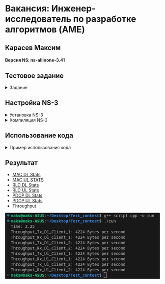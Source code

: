
# Вакансия: Инженер-исследователь по разработке алгоритмов (AME)
## Карасев Максим
#### Версия NS: ns-allinone-3.41

## Тестовое задание
<details><summary>Задание</summary>

**Основное задание**
* Установить NS-3 и скомпилировать.
* С помощью документации NS-3 сделать минимальный LTE сценарий.

    a. Есть eNB и два абонента.
    b. Траффик Full Buffer (пакеты идут в обе стороны бесконечно).
    c. В LTE модуле сконфигурирован планировщик пакетов pf-ff-mac-scheduler.
    d. В LTE модуле сконфигурирован вывод ключевых характеристик с Rlc и MAC уровня.
* Запустить сценарий и получить вывод ключевых характеристик.

**Основное задание**
Написать скрипт, который по полученному выводу ключевых характеристик с Rlc уровня 
посчитает Throughput в DL и в UL для каждого пользователя отдельно и выведет его на экран.

</details>

## Настройка NS-3
<details><summary> Установка NS-3</summary>
  
* Скачать архив: https://www.nsnam.org/releases/latest
* Распаковать архив в удобную вам папку.
```Shell
tar xjf ns-allinone-3.41.tar.bz2
```
* Перейти в место распаковки
```Shell
cd ns-allinone-3.41/ns-3.41
```

</details>

<details><summary>Компиляция NS-3</summary>
  
* Чтобы настроить ns-3 с включенными примерами и тестами,
запустите следующую команду в главном каталоге ns-3
```Shell
./ns3 configure --enable-examples --enable-tests
```
* Затем создайте ns-3, выполнив следующую команду:
```Shell
./ns3 build
```
</details>

## Использование кода
<details><summary>Пример использования кода</summary>

* Файл myCode вставить в ns-3.41/scratch
* В папке ns-3.41 в терминале ввести:

```Shell
./ns3 run myCode.cc
```

* После этого в папке ns-3.41 появятся следующие файлы:
    * DlMacStats.txt
    * DlPdcpStats.txt
    * DlRlcStats.txt
    * UlMacStats.txt
    * UlPdcpStats.txt
    * UlRlcStats.txt

* Для вывода Throughput из RLC уровня используем файл script.cpp
    * В коде меняем значение переменных DL_RLC и UL_RLC на путь до соответствующих текстовых файлов
    * Компилируем и запускаем файл:
    ```Shell
    g++ script.cpp -o run
    ./run
    ```


</details>

## Результат

* [MAC DL Stats](source/DlMacStats.txt)
* [MAC UL STATS](source/UlMacStats.txt)
* [RLC DL Stats](source/DlRlcStats.txt)
* [RLC UL Stats](source/UlRlcStats.txt)
* [PDCP DL Stats](source/DlPdcpStats.txt)
* [PDCP UL Stats](source/UlPdcpStats.txt)
* Throughput
<img src = "source/Throughput.png">
